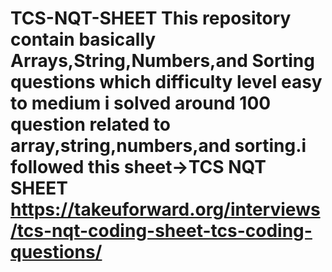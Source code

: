 # TCS-NQT-SHEET This repository contain basically Arrays,String,Numbers,and Sorting questions which difficulty level easy to medium i solved around 100 question related to array,string,numbers,and sorting.i followed this sheet->TCS NQT SHEET https://takeuforward.org/interviews/tcs-nqt-coding-sheet-tcs-coding-questions/
